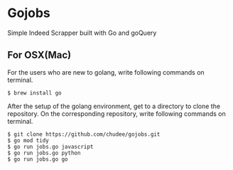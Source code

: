# Gojobs

Simple Indeed Scrapper built with Go and goQuery

## For OSX(Mac)

For the users who are new to golang, write following commands on terminal.

```
$ brew install go
```

After the setup of the golang environment, get to a directory to clone the repository.
On the corresponding repository, write following commands on terminal.

```
$ git clone https://github.com/chudee/gojobs.git
$ go mod tidy
$ go run jobs.go javascript
$ go run jobs.go python
$ go run jobs.go go
```